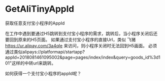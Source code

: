 # GetAliTinyAppId
获取任意支付宝小程序的AppId

在工作中遇到要通过H5跳转到支付宝小程序的需求，跳转后，当小程序关闭后还要回到原来的H5页面。
如果通过支付宝小程序的直接Url，类似 飞猪 https://ur.alipay.com/3a4qIe 来访问，则小程序关闭时无法回到H5画面。
必须通过类似alipays://platformapi/startapp?appId=2018081461095002&page=pages/index/index&query=goods_id%3d101"这样的中转url来跳转。

如何获得一个支付宝小程序的appId呢？
